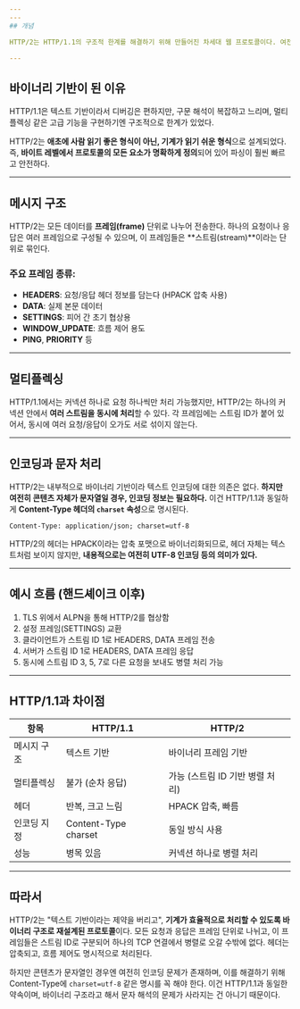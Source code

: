 ```yaml
---
---
## 개념

HTTP/2는 HTTP/1.1의 구조적 한계를 해결하기 위해 만들어진 차세대 웹 프로토콜이다. 여전히 TCP 위에서 작동하지만, 메시지를 더 이상 사람이 읽을 수 있는 문자열로 구성하지 않는다. 대신, **모든 데이터를 바이너리 프레임 단위로 쪼개어 전송**한다.

---
```


## 바이너리 기반이 된 이유

HTTP/1.1은 텍스트 기반이라서 디버깅은 편하지만, 구문 해석이 복잡하고 느리며, 멀티플렉싱 같은 고급 기능을 구현하기엔 구조적으로 한계가 있었다.

HTTP/2는 **애초에 사람 읽기 좋은 형식이 아닌, 기계가 읽기 쉬운 형식**으로 설계되었다. 즉, **바이트 레벨에서 프로토콜의 모든 요소가 명확하게 정의**되어 있어 파싱이 훨씬 빠르고 안전하다.

---

## 메시지 구조

HTTP/2는 모든 데이터를 **프레임(frame)** 단위로 나누어 전송한다. 하나의 요청이나 응답은 여러 프레임으로 구성될 수 있으며, 이 프레임들은 **스트림(stream)**이라는 단위로 묶인다.

### 주요 프레임 종류:

- **HEADERS**: 요청/응답 헤더 정보를 담는다 (HPACK 압축 사용)
- **DATA**: 실제 본문 데이터
- **SETTINGS**: 피어 간 초기 협상용
- **WINDOW_UPDATE**: 흐름 제어 용도
- **PING**, **PRIORITY** 등

---

## 멀티플렉싱

HTTP/1.1에서는 커넥션 하나로 요청 하나씩만 처리 가능했지만, HTTP/2는 하나의 커넥션 안에서 **여러 스트림을 동시에 처리**할 수 있다. 각 프레임에는 스트림 ID가 붙어 있어서, 동시에 여러 요청/응답이 오가도 서로 섞이지 않는다.

---

## 인코딩과 문자 처리

HTTP/2는 내부적으로 바이너리 기반이라 텍스트 인코딩에 대한 의존은 없다. **하지만 여전히 콘텐츠 자체가 문자열일 경우, 인코딩 정보는 필요하다.** 이건 HTTP/1.1과 동일하게 **Content-Type 헤더의 `charset` 속성**으로 명시된다.

```
Content-Type: application/json; charset=utf-8

```

HTTP/2의 헤더는 HPACK이라는 압축 포맷으로 바이너리화되므로, 헤더 자체는 텍스트처럼 보이지 않지만, **내용적으로는 여전히 UTF-8 인코딩 등의 의미가 있다.**

---

## 예시 흐름 (핸드셰이크 이후)

1. TLS 위에서 ALPN을 통해 HTTP/2를 협상함
2. 설정 프레임(SETTINGS) 교환
3. 클라이언트가 스트림 ID 1로 HEADERS, DATA 프레임 전송
4. 서버가 스트림 ID 1로 HEADERS, DATA 프레임 응답
5. 동시에 스트림 ID 3, 5, 7로 다른 요청을 보내도 병렬 처리 가능

---

## HTTP/1.1과 차이점

|항목|HTTP/1.1|HTTP/2|
|---|---|---|
|메시지 구조|텍스트 기반|바이너리 프레임 기반|
|멀티플렉싱|불가 (순차 응답)|가능 (스트림 ID 기반 병렬 처리)|
|헤더|반복, 크고 느림|HPACK 압축, 빠름|
|인코딩 지정|Content-Type charset|동일 방식 사용|
|성능|병목 있음|커넥션 하나로 병렬 처리|

---

## 따라서

HTTP/2는 "텍스트 기반이라는 제약을 버리고", **기계가 효율적으로 처리할 수 있도록 바이너리 구조로 재설계된 프로토콜**이다. 모든 요청과 응답은 프레임 단위로 나뉘고, 이 프레임들은 스트림 ID로 구분되어 하나의 TCP 연결에서 병렬로 오갈 수밖에 없다. 헤더는 압축되고, 흐름 제어도 명시적으로 처리된다.

하지만 콘텐츠가 문자열인 경우엔 여전히 인코딩 문제가 존재하며, 이를 해결하기 위해 Content-Type에 `charset=utf-8` 같은 명시를 꼭 해야 한다. 이건 HTTP/1.1과 동일한 약속이며, 바이너리 구조라고 해서 문자 해석의 문제가 사라지는 건 아니기 때문이다.